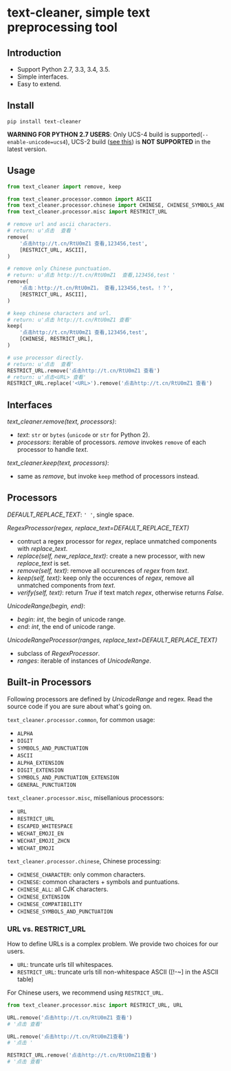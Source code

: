 # text-cleaner, simple text preprocessing tool

## Introduction

* Support Python 2.7, 3.3, 3.4, 3.5.
* Simple interfaces.
* Easy to extend.

## Install

```
pip install text-cleaner
```

**WARNING FOR PYTHON 2.7 USERS**: Only UCS-4 build is supported(`--enable-unicode=ucs4`), UCS-2 build ([see this](http://stackoverflow.com/questions/31603075/how-can-i-represent-this-regex-to-not-get-a-bad-character-range-error)) is **NOT SUPPORTED** in the latest version.

## Usage

```python
from text_cleaner import remove, keep

from text_cleaner.processor.common import ASCII
from text_cleaner.processor.chinese import CHINESE, CHINESE_SYMBOLS_AND_PUNCTUATION
from text_cleaner.processor.misc import RESTRICT_URL

# remove url and ascii characters.
# return: u'点击  查看 '
remove(
    '点击http://t.cn/RtU0mZ1 查看,123456,test',
    [RESTRICT_URL, ASCII],
)

# remove only Chinese punctuation.
# return: u'点击 http://t.cn/RtU0mZ1  查看,123456,test '
remove(
    '点击：http://t.cn/RtU0mZ1， 查看,123456,test。！？',
    [RESTRICT_URL, ASCII],
)

# keep chinese characters and url.
# return: u'点击 http://t.cn/RtU0mZ1 查看'
keep(
    '点击http://t.cn/RtU0mZ1 查看,123456,test',
    [CHINESE, RESTRICT_URL],
)

# use processor directly.
# return: u'点击  查看'
RESTRICT_URL.remove('点击http://t.cn/RtU0mZ1 查看')
# return: u'点击<URL> 查看'
RESTRICT_URL.replace('<URL>').remove('点击http://t.cn/RtU0mZ1 查看')
```

## Interfaces

*text_cleaner.remove(text, processors)*:

* *text*: `str` or `bytes` (`unicode` or `str` for Python 2).
* *processors*: iterable of processors. *remove* invokes `remove` of each processor to handle *text*.

*text_cleaner.keep(text, processors)*:

* same as *remove*, but invoke `keep` method of processors instead.

## Processors

*DEFAULT\_REPLACE\_TEXT*: `' '`, single space.

*RegexProcessor(regex, replace\_text=DEFAULT\_REPLACE\_TEXT)*

* contruct a regex processor for *regex*, replace unmatched components with *replace\_text*.
* *replace(self, new\_replace\_text)*: create a new processor, with new *replace\_text* is set.
* *remove(self, text)*: remove all occurences of *regex* from *text*.
* *keep(self, text)*: keep only the occurences of *regex*, remove all unmatched components from *text*.
* *verify(self, text)*: return *True* if text match *regex*, otherwise returns *False*.

*UnicodeRange(begin, end)*:

* *begin*: *int*, the begin of unicode range.
* *end*: *int*, the end of unicode range.

*UnicodeRangeProcessor(ranges, replace\_text=DEFAULT\_REPLACE\_TEXT)*

* subclass of *RegexProcessor*.
* *ranges*: iterable of instances of *UnicodeRange*.

## Built-in Processors

Following processors are defined by *UnicodeRange* and regex. Read the source code if you are sure about what's going on.

`text_cleaner.processor.common`, for common usage:

* `ALPHA`
* `DIGIT`
* `SYMBOLS_AND_PUNCTUATION`
* `ASCII`
* `ALPHA_EXTENSION`
* `DIGIT_EXTENSION`
* `SYMBOLS_AND_PUNCTUATION_EXTENSION`
* `GENERAL_PUNCTUATION`

`text_cleaner.processor.misc`, misellanious processors:

* `URL`
* `RESTRICT_URL`
* `ESCAPED_WHITESPACE`
* `WECHAT_EMOJI_EN`
* `WECHAT_EMOJI_ZHCN`
* `WECHAT_EMOJI`

`text_cleaner.processor.chinese`, Chinese processing:

* `CHINESE_CHARACTER`: only common characters.
* `CHINESE`: common characters + symbols and puntuations.
* `CHINESE_ALL`: all CJK characters.
* `CHINESE_EXTENSION`
* `CHINESE_COMPATIBILITY`
* `CHINESE_SYMBOLS_AND_PUNCTUATION`

### URL vs. RESTRICT_URL

How to define URLs is a complex problem.
We provide two choices for our users.

* `URL`: truncate urls till whitespaces.
* `RESTRICT_URL`: truncate urls till non-whitespace ASCII ([!-~] in the ASCII table)

For Chinese users, we recommend using `RESTRICT_URL`.

```python
from text_cleaner.processor.misc import RESTRICT_URL, URL

URL.remove('点击http://t.cn/RtU0mZ1 查看')
# '点击 查看'

URL.remove('点击http://t.cn/RtU0mZ1查看')
# '点击 '

RESTRICT_URL.remove('点击http://t.cn/RtU0mZ1查看')
# '点击 查看'
```

